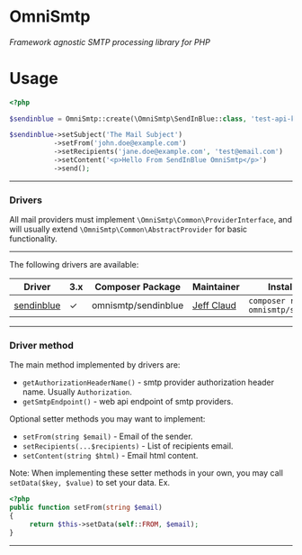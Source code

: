 # OmniSmtp

###### Framework agnostic SMTP processing library for PHP

# Usage

```php
<?php

$sendinblue = OmniSmtp::create(\OmniSmtp\SendInBlue::class, 'test-api-key');

$sendinblue->setSubject('The Mail Subject')
           ->setFrom('john.doe@example.com')
           ->setRecipients('jane.doe@example.com', 'test@email.com')
           ->setContent('<p>Hello From SendInBlue OmniSmtp</p>')
           ->send();
```  
---
### Drivers
All mail providers must implement `\OmniSmtp\Common\ProviderInterface`, and will usually extend `\OmniSmtp\Common\AbstractProvider` for basic functionality.  

---
The following drivers are available:  

Driver | 3.x | Composer Package | Maintainer | Installation
--- | --- | --- | --- | ---
[sendinblue](https://github.com/crazymeeks/omnismtp-sendinblue) | ✓ | omnismtp/sendinblue | [Jeff Claud](https://github.com/crazymeeks) | `composer require omnismtp/sendinblue`  

---  
### Driver method  
The main method implemented by drivers are:  
- `getAuthorizationHeaderName()` - smtp provider authorization header name. Usually `Authorization`.  
- `getSmtpEndpoint()` - web api endpoint of smtp providers.  

Optional setter methods you may want to implement:  
- `setFrom(string $email)` - Email of the sender.  
- `setRecipients(...$recipients)` - List of recipients email.  
- `setContent(string $html)` - Email html content.  

Note: When implementing these setter methods in your own, you may call `setData($key, $value)` to set your data. Ex.  
```php
<?php
public function setFrom(string $email)
{
     return $this->setData(self::FROM, $email);
}
```

---
